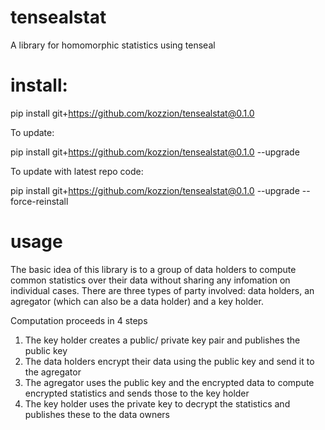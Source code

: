 # tensealstat
A library for homomorphic statistics using tenseal


# install: 

pip install git+https://github.com/kozzion/tensealstat@0.1.0

To update:

pip install git+https://github.com/kozzion/tensealstat@0.1.0 --upgrade

To update with latest repo code:

pip install git+https://github.com/kozzion/tensealstat@0.1.0 --upgrade --force-reinstall

# usage

The basic idea of this library is to a group of data holders to compute common statistics over their data without sharing any infomation on individual cases. 
There are three types of party involved: data holders, an agregator (which can also be a data holder) and a key holder.

Computation proceeds in 4 steps

1. The key holder creates a public/ private key pair and publishes the public key
2. The data holders encrypt their data using the public key and send it to the agregator
3. The agregator uses the public key and the encrypted data to compute encrypted statistics and sends those to the key holder 
4. The key holder uses the private key to decrypt the statistics and publishes these to the data owners

